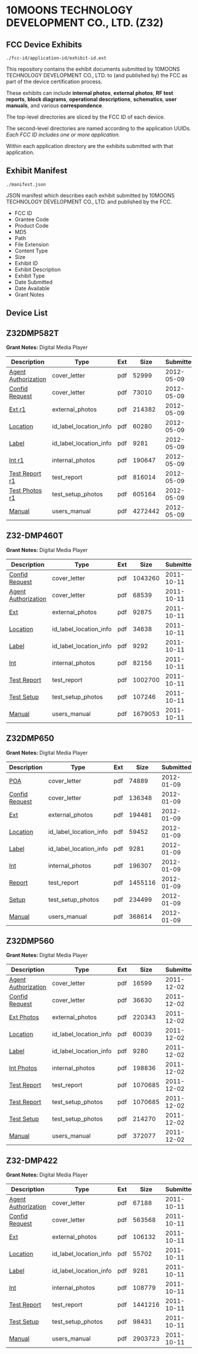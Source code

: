 # 10MOONS TECHNOLOGY DEVELOPMENT CO., LTD. (Z32)
## FCC Device Exhibits

```
./fcc-id/application-id/exhibit-id.ext
```

This repository contains the exhibit documents submitted by 10MOONS TECHNOLOGY DEVELOPMENT CO., LTD. to (and published by) the FCC as part of the device certification process.

These exhibits can include **internal photos**, **external photos**, **RF test reports**, **block diagrams**, **operational descriptions**, **schematics**, **user manuals**, and various **correspondence**.

The top-level directories are sliced by the FCC ID of each device.

The second-level directories are named according to the application UUIDs. *Each FCC ID includes one or more application.*

Within each application directory are the exhibits submitted with that application. 

## Exhibit Manifest

```
./manifest.json
```

JSON manifest which describes each exhibit submitted by 10MOONS TECHNOLOGY DEVELOPMENT CO., LTD. and published by the FCC.

- FCC ID
- Grantee Code
- Product Code
- MD5
- Path
- File Extension
- Content Type
- Size
- Exhibit ID
- Exhibit Description
- Exhibit Type
- Date Submitted
- Date Available
- Grant Notes

## Device List
## Z32DMP582T
**Grant Notes:** Digital Media Player

| Description | Type | Ext | Size | Submitted | Available |
| ----------- | ---- | --- | ---- | --------- | --------- |
| [Agent Authorization](Z32DMP582T/eb719f2093c2ae69b3dbb24d0b1c0325/1693776.pdf) | cover_letter | pdf | 52999 | 2012-05-09 | 2012-05-09 |
| [Confid Request](Z32DMP582T/eb719f2093c2ae69b3dbb24d0b1c0325/1693777.pdf) | cover_letter | pdf | 73010 | 2012-05-09 | 2012-05-09 |
| [Ext r1](Z32DMP582T/eb719f2093c2ae69b3dbb24d0b1c0325/1693755.pdf) | external_photos | pdf | 214382 | 2012-05-09 | 2012-05-09 |
| [Location](Z32DMP582T/eb719f2093c2ae69b3dbb24d0b1c0325/1693779.pdf) | id_label_location_info | pdf | 60280 | 2012-05-09 | 2012-05-09 |
| [Label](Z32DMP582T/eb719f2093c2ae69b3dbb24d0b1c0325/1693780.pdf) | id_label_location_info | pdf | 9281 | 2012-05-09 | 2012-05-09 |
| [Int r1](Z32DMP582T/eb719f2093c2ae69b3dbb24d0b1c0325/1693754.pdf) | internal_photos | pdf | 190647 | 2012-05-09 | 2012-05-09 |
| [Test Report r1](Z32DMP582T/eb719f2093c2ae69b3dbb24d0b1c0325/1693774.pdf) | test_report | pdf | 816014 | 2012-05-09 | 2012-05-09 |
| [Test Photos r1](Z32DMP582T/eb719f2093c2ae69b3dbb24d0b1c0325/1693775.pdf) | test_setup_photos | pdf | 605164 | 2012-05-09 | 2012-05-09 |
| [Manual](Z32DMP582T/eb719f2093c2ae69b3dbb24d0b1c0325/1693782.pdf) | users_manual | pdf | 4272442 | 2012-05-09 | 2012-05-09 |
## Z32-DMP460T
**Grant Notes:** Digital Media Player

| Description | Type | Ext | Size | Submitted | Available |
| ----------- | ---- | --- | ---- | --------- | --------- |
| [Confid Request](Z32-DMP460T/cafcb9a72389ac3bb1788848096ebbb9/1554224.pdf) | cover_letter | pdf | 1043260 | 2011-10-11 | 2011-10-11 |
| [Agent Authorization](Z32-DMP460T/cafcb9a72389ac3bb1788848096ebbb9/1554227.pdf) | cover_letter | pdf | 68539 | 2011-10-11 | 2011-10-11 |
| [Ext](Z32-DMP460T/cafcb9a72389ac3bb1788848096ebbb9/1558341.pdf) | external_photos | pdf | 92875 | 2011-10-11 | 2011-10-11 |
| [Location](Z32-DMP460T/cafcb9a72389ac3bb1788848096ebbb9/1558343.pdf) | id_label_location_info | pdf | 34638 | 2011-10-11 | 2011-10-11 |
| [Label](Z32-DMP460T/cafcb9a72389ac3bb1788848096ebbb9/1558344.pdf) | id_label_location_info | pdf | 9292 | 2011-10-11 | 2011-10-11 |
| [Int](Z32-DMP460T/cafcb9a72389ac3bb1788848096ebbb9/1558342.pdf) | internal_photos | pdf | 82156 | 2011-10-11 | 2011-10-11 |
| [Test Report](Z32-DMP460T/cafcb9a72389ac3bb1788848096ebbb9/1558340.pdf) | test_report | pdf | 1002700 | 2011-10-11 | 2011-10-11 |
| [Test Setup](Z32-DMP460T/cafcb9a72389ac3bb1788848096ebbb9/1558338.pdf) | test_setup_photos | pdf | 107246 | 2011-10-11 | 2011-10-11 |
| [Manual](Z32-DMP460T/cafcb9a72389ac3bb1788848096ebbb9/1558346.pdf) | users_manual | pdf | 1679053 | 2011-10-11 | 2011-10-11 |
## Z32DMP650
**Grant Notes:** Digital Media Player

| Description | Type | Ext | Size | Submitted | Available |
| ----------- | ---- | --- | ---- | --------- | --------- |
| [POA](Z32DMP650/7de9faf16998cf5607590dbff3c4c240/1616885.pdf) | cover_letter | pdf | 74889 | 2012-01-09 | 2012-01-09 |
| [Confid Request](Z32DMP650/7de9faf16998cf5607590dbff3c4c240/1616886.pdf) | cover_letter | pdf | 136348 | 2012-01-09 | 2012-01-09 |
| [Ext](Z32DMP650/7de9faf16998cf5607590dbff3c4c240/1616888.pdf) | external_photos | pdf | 194481 | 2012-01-09 | 2012-01-09 |
| [Location](Z32DMP650/7de9faf16998cf5607590dbff3c4c240/1616890.pdf) | id_label_location_info | pdf | 59452 | 2012-01-09 | 2012-01-09 |
| [Label](Z32DMP650/7de9faf16998cf5607590dbff3c4c240/1616891.pdf) | id_label_location_info | pdf | 9281 | 2012-01-09 | 2012-01-09 |
| [Int](Z32DMP650/7de9faf16998cf5607590dbff3c4c240/1616889.pdf) | internal_photos | pdf | 196307 | 2012-01-09 | 2012-01-09 |
| [Report](Z32DMP650/7de9faf16998cf5607590dbff3c4c240/1616884.pdf) | test_report | pdf | 1455116 | 2012-01-09 | 2012-01-09 |
| [Setup](Z32DMP650/7de9faf16998cf5607590dbff3c4c240/1616883.pdf) | test_setup_photos | pdf | 234499 | 2012-01-09 | 2012-01-09 |
| [Manual](Z32DMP650/7de9faf16998cf5607590dbff3c4c240/1616893.pdf) | users_manual | pdf | 368614 | 2012-01-09 | 2012-01-09 |
## Z32DMP560
**Grant Notes:** Digital Media Player

| Description | Type | Ext | Size | Submitted | Available |
| ----------- | ---- | --- | ---- | --------- | --------- |
| [Agent Authorization](Z32DMP560/1535c5af3dd06b43cc652c4a3ea897c7/1593371.pdf) | cover_letter | pdf | 16599 | 2011-12-02 | 2011-12-02 |
| [Confid Request](Z32DMP560/1535c5af3dd06b43cc652c4a3ea897c7/1593372.pdf) | cover_letter | pdf | 36630 | 2011-12-02 | 2011-12-02 |
| [Ext Photos](Z32DMP560/1535c5af3dd06b43cc652c4a3ea897c7/1593374.pdf) | external_photos | pdf | 220343 | 2011-12-02 | 2011-12-02 |
| [Location](Z32DMP560/1535c5af3dd06b43cc652c4a3ea897c7/1593376.pdf) | id_label_location_info | pdf | 60039 | 2011-12-02 | 2011-12-02 |
| [Label](Z32DMP560/1535c5af3dd06b43cc652c4a3ea897c7/1593377.pdf) | id_label_location_info | pdf | 9280 | 2011-12-02 | 2011-12-02 |
| [Int Photos](Z32DMP560/1535c5af3dd06b43cc652c4a3ea897c7/1593375.pdf) | internal_photos | pdf | 198836 | 2011-12-02 | 2011-12-02 |
| [Test Report](Z32DMP560/1535c5af3dd06b43cc652c4a3ea897c7/1593369.pdf) | test_report | pdf | 1070685 | 2011-12-02 | 2011-12-02 |
| [Test Report](Z32DMP560/1535c5af3dd06b43cc652c4a3ea897c7/1593369.pdf) | test_setup_photos | pdf | 1070685 | 2011-12-02 | 2011-12-02 |
| [Test Setup](Z32DMP560/1535c5af3dd06b43cc652c4a3ea897c7/1593370.pdf) | test_setup_photos | pdf | 214270 | 2011-12-02 | 2011-12-02 |
| [Manual](Z32DMP560/1535c5af3dd06b43cc652c4a3ea897c7/1593379.pdf) | users_manual | pdf | 372077 | 2011-12-02 | 2011-12-02 |
## Z32-DMP422
**Grant Notes:** Digital Media Player

| Description | Type | Ext | Size | Submitted | Available |
| ----------- | ---- | --- | ---- | --------- | --------- |
| [Agent Authorization](Z32-DMP422/1b7e691b34922affc1b86e1be1531cb1/1558452.pdf) | cover_letter | pdf | 67188 | 2011-10-11 | 2011-10-11 |
| [Confid Request](Z32-DMP422/1b7e691b34922affc1b86e1be1531cb1/1558454.pdf) | cover_letter | pdf | 563568 | 2011-10-11 | 2011-10-11 |
| [Ext](Z32-DMP422/1b7e691b34922affc1b86e1be1531cb1/1558458.pdf) | external_photos | pdf | 106132 | 2011-10-11 | 2011-10-11 |
| [Location](Z32-DMP422/1b7e691b34922affc1b86e1be1531cb1/1558460.pdf) | id_label_location_info | pdf | 55702 | 2011-10-11 | 2011-10-11 |
| [Label](Z32-DMP422/1b7e691b34922affc1b86e1be1531cb1/1558461.pdf) | id_label_location_info | pdf | 9281 | 2011-10-11 | 2011-10-11 |
| [Int](Z32-DMP422/1b7e691b34922affc1b86e1be1531cb1/1558459.pdf) | internal_photos | pdf | 108779 | 2011-10-11 | 2011-10-11 |
| [Test Report](Z32-DMP422/1b7e691b34922affc1b86e1be1531cb1/1558456.pdf) | test_report | pdf | 1441216 | 2011-10-11 | 2011-10-11 |
| [Test Setup](Z32-DMP422/1b7e691b34922affc1b86e1be1531cb1/1558457.pdf) | test_setup_photos | pdf | 98431 | 2011-10-11 | 2011-10-11 |
| [Manual](Z32-DMP422/1b7e691b34922affc1b86e1be1531cb1/1558463.pdf) | users_manual | pdf | 2903723 | 2011-10-11 | 2011-10-11 |
